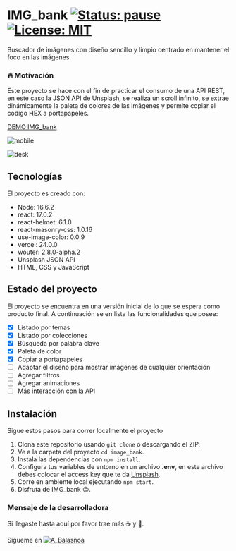 # IMG_bank [![Status: pause](https://img.shields.io/badge/Status-pause-yellow)]() [![License: MIT](https://img.shields.io/badge/License-MIT-lightgrey.svg)](https://opensource.org/licenses/MIT)

Buscador de imágenes con diseño sencillo y limpio centrado en mantener el foco en las imágenes.

### :fire: Motivación

Este proyecto se hace con el fin de practicar el consumo de una API REST, en este caso la JSON API de Unsplash, se realiza un scroll infinito, se extrae dinámicamente la paleta de colores de las imágenes y permite copiar el código HEX a portapapeles.

[DEMO IMG_bank](https://image-bank-two.vercel.app/)

![mobile](https://firebasestorage.googleapis.com/v0/b/to-do-list-84dd6.appspot.com/o/readme%2Fmobile.gif?alt=media&token=a5e5a37b-ab01-4adb-b0bb-ebed5da2360d "Vista de celular")

![desk](https://firebasestorage.googleapis.com/v0/b/to-do-list-84dd6.appspot.com/o/readme%2Fdesk.gif?alt=media&token=3ddfe095-cc4d-4107-bfa7-1e8a80a58e07 "Vista de escritorio")

## Tecnologías

El proyecto es creado con:

- Node: 16.6.2
- react: 17.0.2
- react-helmet: 6.1.0
- react-masonry-css: 1.0.16
- use-image-color: 0.0.9
- vercel: 24.0.0
- wouter: 2.8.0-alpha.2
- Unsplash JSON API
- HTML, CSS y JavaScript

## Estado del proyecto

El proyecto se encuentra en una versión inicial de lo que se espera como producto final. A continuación se en lista las funcionalidades que posee:

- [x] Listado por temas
- [x] Listado por colecciones
- [x] Búsqueda por palabra clave
- [x] Paleta de color
- [x] Copiar a portapapeles
- [ ] Adaptar el diseño para mostrar imágenes de cualquier orientación
- [ ] Agregar filtros
- [ ] Agregar animaciones
- [ ] Más interacción con la API

## Instalación

Sigue estos pasos para correr localmente el proyecto

1. Clona este repositorio usando `git clone` o descargando el ZIP.
2. Ve a la carpeta del proyecto `cd image_bank`.
3. Instala las dependencias con `npm install`.
4. Configura tus variables de entorno en un archivo **.env**, en este archivo debes colocar el access key que te da [Unsplash](https://unsplash.com/documentation#creating-a-developer-account).
5. Corre en ambiente local ejecutando `npm start`.
6. Disfruta de IMG_bank :blush:.

### Mensaje de la desarrolladora

Si llegaste hasta aquí por favor trae más :coffee: y :cookie:.

Sígueme en [![A_Balasnoa](https://img.shields.io/twitter/url?url=https%3A%2F%2Ftwitter.com%2FA_Balasnoa)](https://twitter.com/A_Balasnoa)
